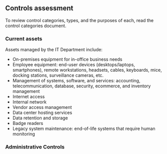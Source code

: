 ## Controls assessment

To review control categories, types, and the purposes of each, read the control categories document.

### Current assets

Assets managed by the IT Department include: 

-	On-premises equipment for in-office business needs  
-	Employee equipment: end-user devices (desktops/laptops, smartphones), remote workstations, headsets, cables, keyboards, mice, docking stations, surveillance cameras, etc.
-	Management of systems, software, and services: accounting, telecommunication, database, security, ecommerce, and inventory management
-	Internet access
-	Internal network
-	Vendor access management
-	Data center hosting services  
-	Data retention and storage
-	Badge readers
-	Legacy system maintenance: end-of-life systems that require human monitoring 

### Administrative Controls
